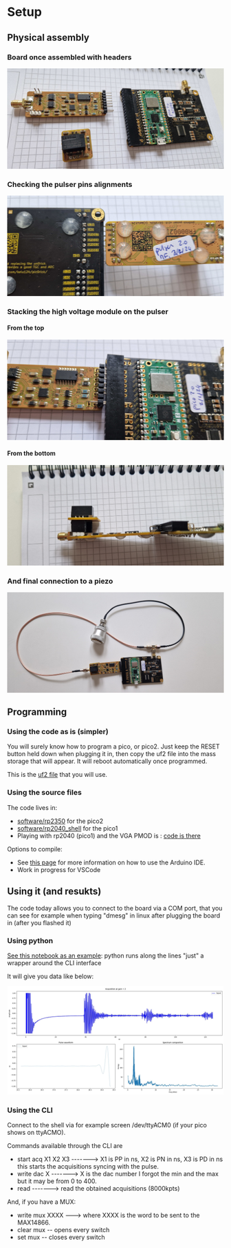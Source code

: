 # Setup

## Physical assembly

### Board once assembled with headers

![](/documentation/images/v2/20250323_114717.jpg)

### Checking the pulser pins alignments


![](/documentation/images/v2/20250323_114809.jpg)

### Stacking the high voltage module on the pulser

#### From the top

![](/documentation/images/v2/20250323_115024.jpg)

#### From the bottom


![](/documentation/images/v2/20250323_115016.jpg)

### And final connection to a piezo

![](/documentation/images/v2/20250323_114927.jpg)

## Programming

### Using the code as is (simpler)

You will surely know how to program a pico, or pico2. Just keep the RESET button held down when plugging it in, then copy the uf2 file into the mass storage that will appear. It will reboot automatically once programmed.  

This is the [uf2 file](software/rp2350/pio_adc_max.uf2) that you will use.


### Using the source files

The code lives in:
* [software/rp2350](software/rp2350) for the pico2
* [software/rp2040_shell](software/rp2040_shell) for the pico1 
* Playing with rp2040 (pico1) and the VGA PMOD is : [code is there](software/rp2040_vga)

Options to compile:

* See [this page](https://learn.adafruit.com/rp2040-arduino-with-the-earlephilhower-core/connecting-your-rp2040) for more information on how to use the Arduino IDE.
* Work in progress for VSCode

## Using it (and resukts)

The code today allows you to connect to the board via a COM port, that you can see for example when typing "dmesg" in linux after plugging the board in (after you flashed it)

### Using python

[See this notebook as an example](software/4.PulserTests.ipynb): python runs along the lines "just" a wrapper around the CLI interface

It will give you data like below:

![](software/imgs/rp2350/pic0gain_at_2.jpg)

### Using the CLI

Connect to the shell via for example screen /dev/ttyACM0 (if your pico shows on ttyACMO).

Commands available through the CLI are

* start acq X1 X2 X3 -------> X1 is PP in ns, X2 is PN in ns, X3 is PD in ns this starts the acquisitions syncing with the pulse.
* write dac X -------> X is the dac number I forgot the min and the max but it may be from 0 to 400.
* read -------> read the obtained acquisitions (8000kpts)

And, if you have a MUX:

* write mux XXXX ---> where XXXX is the word to be sent to the MAX14866.
* clear mux -- opens every switch
* set mux -- closes every switch